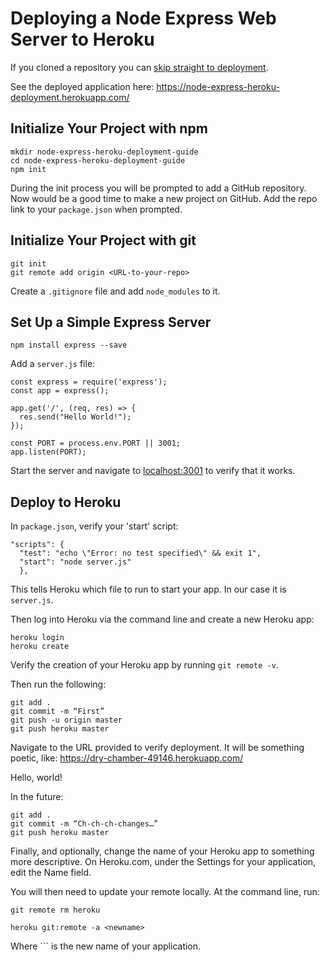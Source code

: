 # Deploying a Node Express Web Server to Heroku

If you cloned a repository you can [skip straight to deployment](#deploy-to-heroku).

See the deployed application here: https://node-express-heroku-deployment.herokuapp.com/


## Initialize Your Project with npm
```
mkdir node-express-heroku-deployment-guide
cd node-express-heroku-deployment-guide
npm init
```

During the init process you will be prompted to add a GitHub repository. Now would be a good time to make a new project on GitHub. Add the repo link to your `package.json` when prompted.


## Initialize Your Project with git

```
git init
git remote add origin <URL-to-your-repo>
```

Create a `.gitignore` file and add `node_modules` to it.


## Set Up a Simple Express Server

```
npm install express --save
```

Add a `server.js` file:

```
const express = require('express');
const app = express();

app.get('/', (req, res) => {
  res.send("Hello World!");
});

const PORT = process.env.PORT || 3001;
app.listen(PORT);
```

Start the server and navigate to [localhost:3001](http://localhost:3001) to verify that it works.


## Deploy to Heroku

In `package.json`, verify your 'start' script:
```
"scripts": {
  "test": "echo \"Error: no test specified\" && exit 1",
  "start": "node server.js"
  },
```

This tells Heroku which file to run to start your app. In our case it is `server.js`.

Then log into Heroku via the command line and create a new Heroku app:
```
heroku login
heroku create
```

Verify the creation of your Heroku app by running `git remote -v`.

Then run the following:
```
git add .
git commit -m “First”
git push -u origin master
git push heroku master
```

Navigate to the URL provided to verify deployment. It will be something poetic, like: https://dry-chamber-49146.herokuapp.com/

Hello, world!

In the future:
```
git add .
git commit -m “Ch-ch-ch-changes…”
git push heroku master
```

Finally, and optionally, change the name of your Heroku app to something more descriptive. On Heroku.com, under the Settings for your application, edit the Name field.

You will then need to update your remote locally. At the command line, run:
```
git remote rm heroku

heroku git:remote -a <newname>
```
Where `<newname>`` is the new name of your application.

